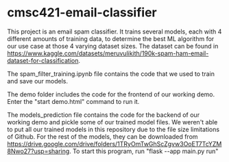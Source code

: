 # cmsc421-email-classifier

This project is an email spam classifier. It trains several models, each with 4 different amounts of training data, to determine the best ML algorithm for our use case at those 4 varying dataset sizes. The dataset can be found in https://www.kaggle.com/datasets/meruvulikith/190k-spam-ham-email-dataset-for-classification.

The spam_filter_training.ipynb file contains the code that we used to train and save our models.

The demo folder includes the code for the frontend of our working demo. Enter the "start demo.html" command to run it.

The models_prediction file contains the code for the backend of our working demo and pickle some of our trained model files. We weren't able to put all our trained models in this repository due to the file size limitations of Github. For the rest of the models, they can be downloaded from https://drive.google.com/drive/folders/1TRyOmTwGhScZgvw3OoET7TcYZM8Nwo27?usp=sharing. To start this program, run "flask --app main.py run"

